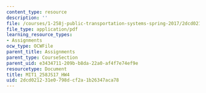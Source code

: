 ```yaml
---
content_type: resource
description: ''
file: /courses/1-258j-public-transportation-systems-spring-2017/2dcd021231e0798dcf2a1b26347aca78_MIT1_258JS17_HW4.pdf
file_type: application/pdf
learning_resource_types:
- Assignments
ocw_type: OCWFile
parent_title: Assignments
parent_type: CourseSection
parent_uid: e3434711-209b-b8da-22a0-af4f7e74ef9e
resourcetype: Document
title: MIT1_258JS17_HW4
uid: 2dcd0212-31e0-798d-cf2a-1b26347aca78
---
```

